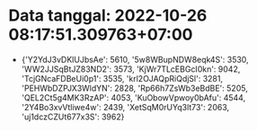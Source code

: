 # Data tanggal: 2022-10-26 08:17:51.309763+07:00

* {'Y2YdJ3vDKlUJbsAe': 5610, '5w8WBupNDW8eqk4S': 3530, 'WW2JJSqBtJZ83ND2': 3573, 'KjWr7TLcEBGcI0kn': 9042, 'TcjGNcaFDBeUi0p1': 3535, 'krl2OJAQpRiQdjSl': 3281, 'PEHWbDZPJX3WldYN': 2828, 'Rp66h7ZsWb3eBdBE': 5205, 'QEL2Ct5g4MK3RzAP': 4053, 'KuObowVpwoy0bAfu': 4544, '2Y4Bo3xvVtliwe4w': 2439, 'XetSqM0rUYq3lt73': 2063, 'uj1dczCZUt677x3S': 3962}

